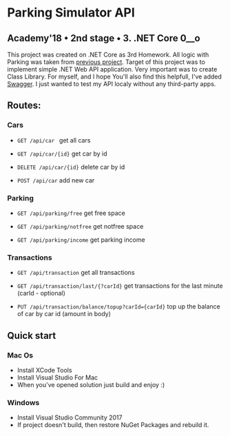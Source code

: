 # Parking Simulator API
## Academy'18 • 2nd stage • 3. .NET Core 0__o

This project was created on .NET Core as 3rd Homework. All logic with Parking was taken from [previous project](https://github.com/ihor-zhvanko/homework-dotnet). Target of this project was to implement simple .NET Web API application. Very important was to create Class Library. For myself, and I hope You'll also find this helpfull, I've added [Swagger](https://swagger.io). I just wanted to test my API localy without any third-party apps.

## Routes:

### Cars

- ``GET /api/car `` get all cars

- ``GET /api/car/{id}`` get car by id

- ``DELETE /api/car/{id}`` delete car by id

- ``POST /api/car`` add new car

### Parking

- ``GET /api/parking/free`` get free space

- ``GET /api/parking/notfree`` get notfree space

- ``GET /api/parking/income`` get parking income

### Transactions

- ``GET /api/transaction`` get all transactions

- ``GET /api/transaction/last/{?carId}`` get transactions for the last minute (carId - optional)

- ``PUT /api/transaction/balance/topup?carId={carId}`` top up the balance of car by car id (amount in body)

## Quick start

### Mac Os

* Install XCode Tools
* Install Visual Studio For Mac
* When you've opened solution just build and enjoy :)

### Windows

* Install Visual Studio Community 2017
* If project doesn't build, then restore NuGet Packages and rebuild it.

